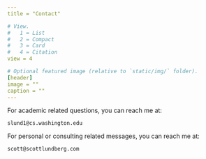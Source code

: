 ```yaml
---
title = "Contact"

# View.
#   1 = List
#   2 = Compact
#   3 = Card
#   4 = Citation
view = 4

# Optional featured image (relative to `static/img/` folder).
[header]
image = ""
caption = ""
---
```



For academic related questions, you can reach me at:
```
slund1@cs.washington.edu
```

For personal or consulting related messages, you can reach me at:

```
scott@scottlundberg.com
```
